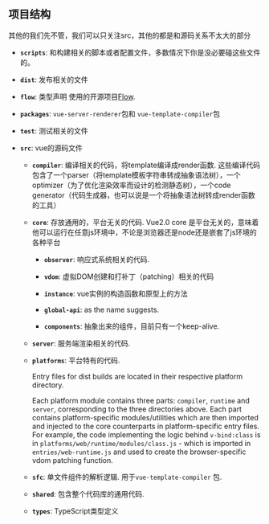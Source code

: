 ## 项目结构

其他的我们先不管，我们可以只关注src，其他的都是和源码关系不太大的部分

- **`scripts`**: 和构建相关的脚本或者配置文件，多数情况下你是没必要碰这些文件的。

- **`dist`**: 发布相关的文件

- **`flow`**: 类型声明 使用的开源项目[Flow](https://flowtype.org/).

- **`packages`**: `vue-server-renderer`包和 `vue-template-compiler`包

- **`test`**: 测试相关的文件

- **`src`**: vue的源码文件

  - **`compiler`**: 编译相关的代码，将template编译成render函数.
    这些编译代码包含了一个parser（将template模板字符串转成抽象语法树），一个optimizer（为了优化渲染效率而设计的检测静态树），一个code generator（代码生成器，也可以说是一个将抽象语法树转成render函数的工具）

  - **`core`**: 存放通用的，平台无关的代码.
    Vue2.0 core 是平台无关的，意味着他可以运行在任意js环境中，不论是浏览器还是node还是嵌套了js环境的各种平台

    - **`observer`**: 响应式系统相关的代码.

    - **`vdom`**: 虚拟DOM创建和打补丁（patching）相关的代码 

    - **`instance`**: vue实例的构造函数和原型上的方法

    - **`global-api`**: as the name suggests.

    - **`components`**: 抽象出来的组件，目前只有一个keep-alive. 

  - **`server`**: 服务端渲染相关的代码.

  - **`platforms`**: 平台特有的代码.

    Entry files for dist builds are located in their respective platform directory.

    Each platform module contains three parts: `compiler`, `runtime` and `server`, corresponding to the three directories above. Each part contains platform-specific modules/utilities which are then imported and injected to the core counterparts in platform-specific entry files. For example, the code implementing the logic behind `v-bind:class` is in `platforms/web/runtime/modules/class.js` - which is imported in `entries/web-runtime.js` and used to create the browser-specific vdom patching function.

  - **`sfc`**: 单文件组件的解析逻辑. 用于`vue-template-compiler` 包.

  - **`shared`**: 包含整个代码库的通用代码.

  - **`types`**: TypeScript类型定义


